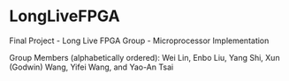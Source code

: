 # LongLiveFPGA
Final Project - Long Live FPGA Group - Microprocessor Implementation

Group Members (alphabetically ordered): 
Wei Lin, Enbo Liu, Yang Shi, Xun (Godwin) Wang, Yifei Wang, and Yao-An Tsai
